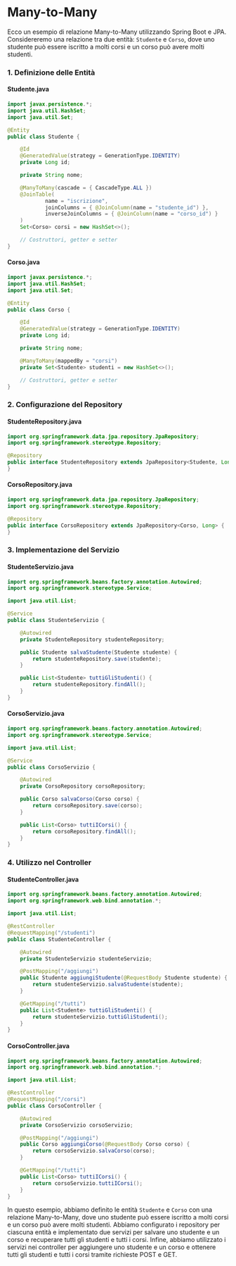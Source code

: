 # Many-to-Many

Ecco un esempio di relazione Many-to-Many utilizzando Spring Boot e JPA. Considereremo una relazione tra due entità: `Studente` e `Corso`, dove uno studente può essere iscritto a molti corsi e un corso può avere molti studenti.

### 1. Definizione delle Entità

#### Studente.java

```java
import javax.persistence.*;
import java.util.HashSet;
import java.util.Set;

@Entity
public class Studente {

    @Id
    @GeneratedValue(strategy = GenerationType.IDENTITY)
    private Long id;

    private String nome;

    @ManyToMany(cascade = { CascadeType.ALL })
    @JoinTable(
            name = "iscrizione",
            joinColumns = { @JoinColumn(name = "studente_id") },
            inverseJoinColumns = { @JoinColumn(name = "corso_id") }
    )
    Set<Corso> corsi = new HashSet<>();

    // Costruttori, getter e setter
}
```

#### Corso.java

```java
import javax.persistence.*;
import java.util.HashSet;
import java.util.Set;

@Entity
public class Corso {

    @Id
    @GeneratedValue(strategy = GenerationType.IDENTITY)
    private Long id;

    private String nome;

    @ManyToMany(mappedBy = "corsi")
    private Set<Studente> studenti = new HashSet<>();

    // Costruttori, getter e setter
}
```

### 2. Configurazione del Repository

#### StudenteRepository.java

```java
import org.springframework.data.jpa.repository.JpaRepository;
import org.springframework.stereotype.Repository;

@Repository
public interface StudenteRepository extends JpaRepository<Studente, Long> {
}
```

#### CorsoRepository.java

```java
import org.springframework.data.jpa.repository.JpaRepository;
import org.springframework.stereotype.Repository;

@Repository
public interface CorsoRepository extends JpaRepository<Corso, Long> {
}
```

### 3. Implementazione del Servizio

#### StudenteServizio.java

```java
import org.springframework.beans.factory.annotation.Autowired;
import org.springframework.stereotype.Service;

import java.util.List;

@Service
public class StudenteServizio {

    @Autowired
    private StudenteRepository studenteRepository;

    public Studente salvaStudente(Studente studente) {
        return studenteRepository.save(studente);
    }

    public List<Studente> tuttiGliStudenti() {
        return studenteRepository.findAll();
    }
}
```

#### CorsoServizio.java

```java
import org.springframework.beans.factory.annotation.Autowired;
import org.springframework.stereotype.Service;

import java.util.List;

@Service
public class CorsoServizio {

    @Autowired
    private CorsoRepository corsoRepository;

    public Corso salvaCorso(Corso corso) {
        return corsoRepository.save(corso);
    }

    public List<Corso> tuttiICorsi() {
        return corsoRepository.findAll();
    }
}
```

### 4. Utilizzo nel Controller

#### StudenteController.java

```java
import org.springframework.beans.factory.annotation.Autowired;
import org.springframework.web.bind.annotation.*;

import java.util.List;

@RestController
@RequestMapping("/studenti")
public class StudenteController {

    @Autowired
    private StudenteServizio studenteServizio;

    @PostMapping("/aggiungi")
    public Studente aggiungiStudente(@RequestBody Studente studente) {
        return studenteServizio.salvaStudente(studente);
    }

    @GetMapping("/tutti")
    public List<Studente> tuttiGliStudenti() {
        return studenteServizio.tuttiGliStudenti();
    }
}
```

#### CorsoController.java

```java
import org.springframework.beans.factory.annotation.Autowired;
import org.springframework.web.bind.annotation.*;

import java.util.List;

@RestController
@RequestMapping("/corsi")
public class CorsoController {

    @Autowired
    private CorsoServizio corsoServizio;

    @PostMapping("/aggiungi")
    public Corso aggiungiCorso(@RequestBody Corso corso) {
        return corsoServizio.salvaCorso(corso);
    }

    @GetMapping("/tutti")
    public List<Corso> tuttiICorsi() {
        return corsoServizio.tuttiICorsi();
    }
}
```

In questo esempio, abbiamo definito le entità `Studente` e `Corso` con una relazione Many-to-Many, dove uno studente può essere iscritto a molti corsi e un corso può avere molti studenti. Abbiamo configurato i repository per ciascuna entità e implementato due servizi per salvare uno studente e un corso e recuperare tutti gli studenti e tutti i corsi. Infine, abbiamo utilizzato i servizi nei controller per aggiungere uno studente e un corso e ottenere tutti gli studenti e tutti i corsi tramite richieste POST e GET.
